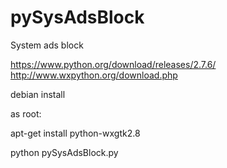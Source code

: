 pySysAdsBlock
===========

System ads block

https://www.python.org/download/releases/2.7.6/
http://www.wxpython.org/download.php

debian install

as root:

apt-get install python-wxgtk2.8

python pySysAdsBlock.py
